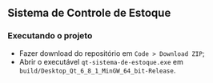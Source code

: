 ## Sistema de Controle de Estoque

### Executando o projeto
  - Fazer download do repositório em ```Code > Download ZIP```;
  - Abrir o executável  ```qt-sistema-de-estoque.exe``` em ```build/Desktop_Qt_6_8_1_MinGW_64_bit-Release```.
